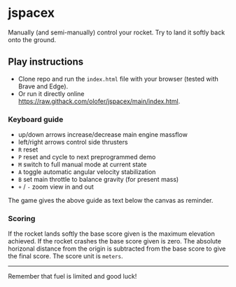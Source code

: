 # jspacex
Manually (and semi-manually) control your rocket. Try to land it softly back onto the ground.

## Play instructions

- Clone repo and run the `index.html` file with your browser (tested with Brave and Edge). 
- Or run it directly online <https://raw.githack.com/olofer/jspacex/main/index.html>.

### Keyboard guide

- up/down arrows increase/decrease main engine massflow
- left/right arrows control side thrusters
- `R` reset
- `P` reset and cycle to next preprogrammed demo
- `M` switch to full manual mode at current state
- `A` toggle automatic angular velocity stabilization
- `B` set main throttle to balance gravity (for present mass)
- `+` / `-` zoom view in and out

The game gives the above guide as text below the canvas as reminder.

### Scoring

If the rocket lands softly the base score given is the maximum elevation achieved. If the rocket crashes the base score given is zero. The absolute horizonal distance from the origin is subtracted from the base score to give the final score. The score unit is `meters`.

---

Remember that fuel is limited and good luck!
